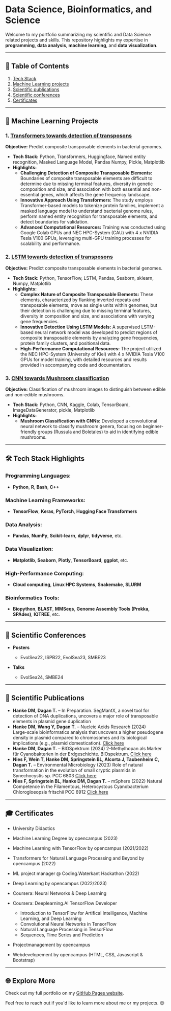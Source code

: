 # Data Science, Bioinformatics, and Science
Welcome to my portfolio summarizing my scientific and Data Science related projects and skills. This repository highlights my expertise in **programming**, **data analysis**, **machine learning**, and **data visualization**.

---

## 📑 Table of Contents
1. [Tech Stack](#-Tech-Stack)
2. [Machine Learning projects](#-Machine-Learning-projects)
3. [Scientific publications](#-Scientific-publications)
4. [Scientific conferences](#-Scientific-conferences)
5. [Certificates](#-Certificates)

---

## 🚀 Machine Learning Projects

### 1. [Transformers towards detection of transposons](https://github.com/DMH-biodatasci/Transformers-towards-detection-of-Transposons)
**Objective:** Predict composite transposable elements in bacterial genomes.  
- **Tech Stack:** Python, Transformers, Huggingface, Named entity recognition, Masked Language Model, Pandas Numpy, Pickle, Matplotlib  
- **Highlights:**
  - **Challenging Detection of Composite Transposable Elements:** Boundaries of composite transposable elements are difficult to determine due to missing terminal features, diversity in genetic composition and size, and association with both essential and non-essential genes, which affects the gene frequency landscape.
  - **Innovative Approach Using Transformers:** The study employs Transformer-based models to tokenize protein families, implement a masked language model to understand bacterial genome rules, perform named entity recognition for transposable elements, and detect boundaries for validation.
  - **Advanced Computational Resources:** Training was conducted using Google Colab GPUs and NEC HPC-System (CAU) with 4 x NVIDIA Tesla V100 GPUs, leveraging multi-GPU training processes for scalability and performance.

### 2. [LSTM towards detection of transposons](https://github.com/DMH-biodatasci/LSTM-towards-detection-of-transposons)
**Objective:** Predict composite transposable elements in bacterial genomes.  
- **Tech Stack:** Python, TensorFlow, LSTM, Pandas, Seaborn, sklearn, Numpy, Matplotlib  
- **Highlights:**
  - **Complex Nature of Composite Transposable Elements:** These elements, characterized by flanking inverted repeats and transposable elements, move as single units within genomes, but their detection is challenging due to missing terminal features, diversity in composition and size, and associations with varying gene frequencies.
  - **Innovative Detection Using LSTM Models:** A supervised LSTM-based neural network model was developed to predict regions of composite transposable elements by analyzing gene frequencies, protein family clusters, and positional data.
  - **High-Performance Computational Resources:** The project utilized the NEC HPC-System (University of Kiel) with 4 x NVIDIA Tesla V100 GPUs for model training, with detailed resources and results provided in accompanying code and documentation.

### 3. [CNN towards Mushroom classification](https://github.com/DMH-biodatasci/CNN-towards-Mushroom-classification)
**Objective:** Classification of mushroom images to distinguish between edible and non-edible mushrooms.  
- **Tech Stack:** Python, CNN, Kaggle, Colab, TensorBoard, ImageDataGenerator, pickle, Matplotlib  
- **Highlights:**
  - **Mushroom Classification with CNNs:** Developed a convolutional neural network to classify mushroom genera, focusing on beginner-friendly groups (Russula and Boletales) to aid in identifying edible mushrooms.

---

## 🛠️ Tech Stack Highlights
### **Programming Languages:**
- **Python**, **R**, **Bash**, **C++**

### **Machine Learning Frameworks:**
- **TensorFlow**, **Keras**, **PyTorch**, **Hugging Face Transformers**

### **Data Analysis:**
- **Pandas**, **NumPy**, **Scikit-learn**, **dplyr**, **tidyverse**, etc.

### **Data Visualization:**
- **Matplotlib**, **Seaborn**, **Plotly**, **TensorBoard**, **ggplot**, etc.

### **High-Performance Computing:**
- **Cloud computing**, **Linux HPC Systems**, **Snakemake**, **SLURM**

### **Bioinformatics Tools:**
- **Biopython**, **BLAST**, **MMSeqs**, **Genome Assembly Tools (Prokka, SPAdes)**, **IQTREE**, etc.

---

## 📰 Scientific Conferences
- **Posters**
  - EvolSea22, ISPB22, EvolSea23, SMBE23

- **Talks**
  - EvolSea24, SMBE24

---

## 📰 Scientific Publications
- **Hanke DM, Dagan T.** – In Preparation.
  SegMantX, a novel tool for detection of DNA duplications, uncovers a major role of transposable elements in plasmid gene duplication
- **Hanke DM, Wang Y, Dagan T.** – Nucleic Acids Research (2024)  
  Large-scale bioinformatics analysis that uncovers a higher pseudogene density in plasmid compared to chromosomes and its biological implications (e.g., plasmid domestication).
  [Click here](https://academic.oup.com/nar/article/52/12/7049/7684600#)
- **Hanke DM, Dagan T.** – BIOSpektrum (2024)
  2-Methylhopan als Marker für Cyanobakterien in der Erdgeschichte. BIOspektrum.
  [Click here](https://link.springer.com/epdf/10.1007/s12268-024-2096-y?sharing_token=bwZPJVNilvu3xwLIOibiTPe4RwlQNchNByi7wbcMAY5FxHFAMFZoz5Vh7z5w4VAKlV-ZwYQ72duVYou1g50V0XxAd3Q0bALDzYLogypABXGoFTTkU0YJd0Ki6IEKaf9drquN9LusytlNcrjXrz8Dalk-aWQf5W-f2TOJDp96BTI%3D) 
- **Nies F, Wein T, Hanke DM, Springstein BL, Alcorta J, Taubenheim C, Dagan T.** – Environmental Microbiology (2023)
  Role of natural transformation in the evolution of small cryptic plasmids in Synechocystis sp. PCC 6803
  [Click here](https://enviromicro-journals.onlinelibrary.wiley.com/doi/10.1111/1758-2229.13203)
- **Nies F, Springstein BL, Hanke DM, Dagan T.** – mSphere (2022)
  Natural Competence in the Filamentous, Heterocystous Cyanobacterium Chlorogloeopsis fritschii PCC 6912
  [Click here](https://enviromicro-journals.onlinelibrary.wiley.com/doi/10.1111/1758-2229.13203)  
  

---

## 🎓 Certificates
- University Didactics
  
- Machine Learning Degree by opencampus (2023)

- Machine Learning with TensorFlow by opencampus (2021/2022)

- Transformers for Natural Language Processing and Beyond by opencampus (2022)

- ML project manager @ Coding.Waterkant Hackathon (2022)

- Deep Learning by opencampus (2022/2023)

- Coursera: Neural Networks & Deep Learning

- Coursera: Deeplearning.AI TensorFlow Developer
  - Introduction to TensorFlow for Artifical Intelligence, Machine Learning, and Deep Learning
  - Convolutional Neural Networks in TensorFlow
  - Natural Language Processing in TensorFlow
  - Sequences, Time Series and Prediction

- Projectmanagement by opencampus

- Webdevelopement by opencampus (HTML, CSS, Javascript & Bootstrap)


---

## 🌐 Explore More
Check out my full portfolio on my [GitHub Pages website](https://dmh-biodatasci.github.io/Portfolio-Dustin-Martin-Hanke/).

Feel free to reach out if you'd like to learn more about me or my projects. 😊
